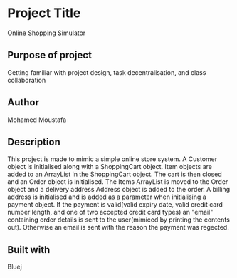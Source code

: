 # Project Title
Online Shopping Simulator

## Purpose of project
Getting familiar with project design, task decentralisation, and class collaboration

## Author
Mohamed Moustafa

## Description
This project is made to mimic a simple online store system.
A Customer object is initialised along with a ShoppingCart object. Item objects are added to an ArrayList in the ShoppingCart object. The cart is then closed and an Order object is initialised. The Items ArrayList is moved to the Order object and a delivery address Address object is added to the order. A billing address is initialised and is added as a parameter when initialising a payment object. If the payment is valid(valid expiry date, valid credit card number length, and one of two accepted credit card types) an "email" containing order details is sent to the user(mimiced by printing the contents out). Otherwise an email is sent with the reason the payment was regected.

## Built with
Bluej
